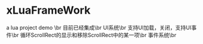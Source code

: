 # xLuaFrameWork
a lua project demo \br
目前已经集成\br
UI系统\br
支持UI加载，关闭，支持UI事件\br
循环ScrollRect的显示和移除ScrollRect中的某一项\br
事件系统\br
